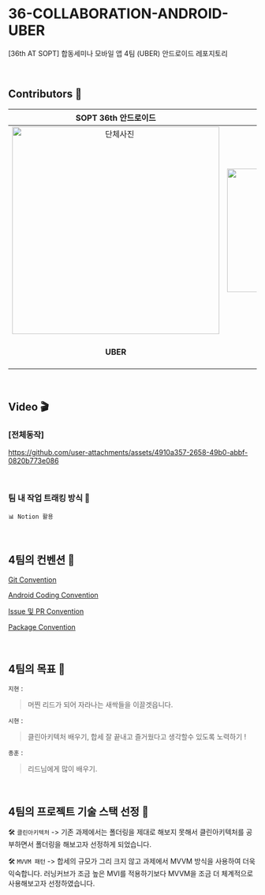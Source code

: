# 36-COLLABORATION-ANDROID-UBER
[36th AT SOPT] 합동세미나 모바일 앱 4팀 (UBER) 안드로이드 레포지토리

<br>

## Contributors 💚
| SOPT 36th 안드로이드 | [진지현](https://github.com/serioushyeon) | [이종훈](https://github.com/fredleeJH) | [박시현](https://github.com/88guri) |
|:------------------------------------:|:------------------------------------:|:-------------------------:|:------------------------------:|
| <img src="https://github.com/user-attachments/assets/b2e4552f-2764-4df7-862c-6b762fcbc44e" alt="단체사진" width="420"/> | <img src="https://avatars.githubusercontent.com/serioushyeon" alt="지현" width="250"/> | <img src="https://avatars.githubusercontent.com/fredleeJH" alt="종훈" width="250"/> | <img src="https://avatars.githubusercontent.com/88guri" alt="시현" width="250"/> |
| **UBER** |     `검색 뷰`     |       `차량 예약 정보 뷰` <br> `차량 선택 뷰` <br> `예약 완료 뷰`       |      `홈 뷰` <br> `시간 선택 뷰`      |
<br>

## Video 🎬
### [전체동작]

https://github.com/user-attachments/assets/4910a357-2658-49b0-abbf-0820b773e086


<br>

### 팀 내 작업 트래킹 방식 📝
```
📊 Notion 활용
```

<br>

## 4팀의 컨벤션 💚

[Git Convention ](https://www.notion.so/Git-Convention-1eae2db8267c80458fb7df5b576b2136?pvs=21)

[Android Coding Convention](https://www.notion.so/Android-Coding-Convention-1eae2db8267c80009dcfd6fecfdc8a87?pvs=21)

[Issue 및 PR Convention](https://www.notion.so/Issue-PR-Convention-1eae2db8267c80c284cffb52fa33a8ea?pvs=21)

[Package Convention](https://www.notion.so/Package-Convention-1eae2db8267c8063a54ac5d7770036b4?pvs=21)

<br>

## 4팀의 목표 💚

`지현` :

> 머찐 리드가 되어 자라나는 새싹들을 이끌겟읍니다.
> 

`시현` :

> 클린아키텍처 배우기, 합세 잘 끝내고 즐거웠다고 생각할수 있도록 노력하기 !
> 

`종훈` :

> 리드님에게 많이 배우기.
>

<br>

## 4팀의 프로젝트 기술 스택 선정 💚
🛠️ `클린아키텍처`
-> 기존 과제에서는 폴더링을 제대로 해보지 못해서 클린아키텍처를 공부하면서 폴더링을 해보고자 선정하게 되었습니다.

🛠️ `MVVM 패턴`
-> 합세의 규모가 그리 크지 않고 과제에서 MVVM 방식을 사용하여 더욱 익숙합니다. 러닝커브가 조금 높은 MVI를 적용하기보다 MVVM을 조금 더 체계적으로 사용해보고자 선정하였습니다.

<br>


